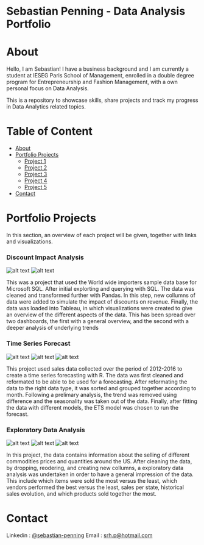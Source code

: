 # Sebastian Penning - Data Analysis Portfolio

# About

Hello, I am Sebastian! I have a business background and I am currently a student at IESEG Paris School of Management, enrolled in a double degree program for Entrepreneurship and Fashion Management, with a own personal focus on Data Analysis. 

This is a repository to showcase skills, share projects and track my progress in Data Analytics related topics.

# Table of Content
- [About](#about)
- [Portfolio Projects](#portfolio-projects)
  - [Project 1](#project-1)
  - [Project 2](#project-2)
  - [Project 3](#project-3)
  - [Project 4](#project-4)
  - [Project 5](#project-5)
- [Contact](#contact) 

# Portfolio Projects 

In this section, an overview of each project will be given, together with links and visualizations. 

### Discount Impact Analysis

![alt text](https://github.com/sebastianpenning/sebas_portfolio/blob/main/discount_impact_1.png?raw=true)
![alt text](https://github.com/sebastianpenning/sebas_portfolio/blob/main/discount_impact_2.png?raw=true)

This was a project that used the World wide importers sample data base for Microsoft SQL. After initial explorting and querying with SQL. The data was cleaned and transformed further with Pandas. In this step, new collumns of data were added to simulate the impact of discounts on revenue. Finally, the data was loaded into Tableau, in which visualizations were created to give an overview of the different aspects of the data. This has been spread over two dashboards, the first with a general overview, and the second with a deeper analysis of underlying trends 

### Time Series Forecast

![alt text](https://github.com/sebastianpenning/sebas_portfolio/blob/main/time_series_1.jpeg?raw=true)
![alt text](https://github.com/sebastianpenning/sebas_portfolio/blob/main/time_series_2.jpeg?raw=true)
![alt text](https://github.com/sebastianpenning/sebas_portfolio/blob/main/time_series_3.jpeg?raw=true)

This project used sales data collected over the period of 2012-2016 to create a time series forecasting with R. The data was first cleaned and reformated to be able to be used for a forecasting. After reformating the data to the right data type, it was sorted and grouped together according to month. Following a prelimary analysis, the trend was removed using difference and the seasonality was taken out of the data. Finally, after fitting the data with different models, the ETS model was chosen to run the forecast.  

### Exploratory Data Analysis

![alt text](https://github.com/sebastianpenning/sebas_portfolio/blob/main/exploratory_1.jpeg?raw=true)
![alt text](https://github.com/sebastianpenning/sebas_portfolio/blob/main/exploratory_2.jpeg?raw=true)
![alt text](https://github.com/sebastianpenning/sebas_portfolio/blob/main/exploratory_3.jpeg?raw=true)

In this project, the data contains information about the selling of different commodities prices and quantities around the US. After cleaning the data, by dropping, reodering, and creating new collumns, a exploratory data analysis was undertaken in order to have a general impression of the data. This include which items were sold the most versus the least, which vendors performed the best versus the least, sales per state, historical sales evolution, and which products sold together the most.   

# Contact 

Linkedin : [@sebastian-penning](https://www.linkedin.com/in/sebastian-penning)
Email : srh.p@hotmail.com 
